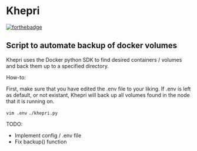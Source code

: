 # Khepri

[![forthebadge](https://forthebadge.com/images/badges/just-plain-nasty.svg)](https://forthebadge.com)

## Script to automate backup of docker volumes

Khepri uses the Docker python SDK to find desired containers / volumes and back them up to a specified directory.

How-to:

First, make sure that you have edited the .env file to your liking.
If .env is left as default, or not existant, Khepri will back up all volumes found in the node that it is running on.

`vim .env`
`./khepri.py`


TODO:
- Implement config / .env file
- Fix backup() function
